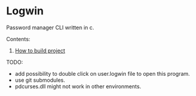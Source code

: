 # Logwin

Password manager CLI written in c.

Contents:

1. [How to build project](./BUILD.md)

TODO:

-   add possibility to double click on user.logwin file to open this program.
-   use git submodules.
-   pdcurses.dll might not work in other environments.
